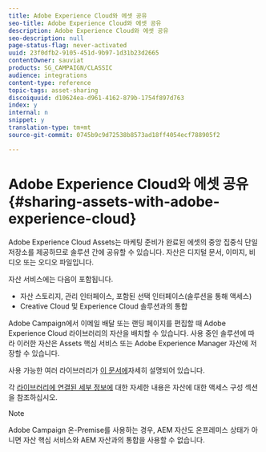 ```yaml
---
title: Adobe Experience Cloud와 에셋 공유
seo-title: Adobe Experience Cloud와 에셋 공유
description: Adobe Experience Cloud와 에셋 공유
seo-description: null
page-status-flag: never-activated
uuid: 23f0dfb2-9105-451d-9b97-1d31b23d2665
contentOwner: sauviat
products: SG_CAMPAIGN/CLASSIC
audience: integrations
content-type: reference
topic-tags: asset-sharing
discoiquuid: d10624ea-d961-4162-879b-1754f897d763
index: y
internal: n
snippet: y
translation-type: tm+mt
source-git-commit: 0745b9c9d72538b8573ad18ff4054ecf788905f2

---
```



# Adobe Experience Cloud와 에셋 공유{#sharing-assets-with-adobe-experience-cloud}

Adobe Experience Cloud Assets는 마케팅 준비가 완료된 에셋의 중앙 집중식 단일 저장소를 제공하므로 솔루션 간에 공유할 수 있습니다. 자산은 디지털 문서, 이미지, 비디오 또는 오디오 파일입니다.

자산 서비스에는 다음이 포함됩니다.

* 자산 스토리지, 관리 인터페이스, 포함된 선택 인터페이스(솔루션을 통해 액세스)
* Creative Cloud 및 Experience Cloud 솔루션과의 통합

Adobe Campaign에서 이메일 배달 또는 랜딩 페이지를 편집할 때 Adobe Experience Cloud 라이브러리의 자산을 배치할 수 있습니다. 사용 중인 솔루션에 따라 이러한 자산은 Assets 핵심 서비스 또는 Adobe Experience Manager 자산에 저장할 수 있습니다.

사용 가능한 여러 라이브러리가 [이 문서에](https://marketing.adobe.com/resources/help/en_US/mcloud/experience-cloud-assets.html)자세히 설명되어 있습니다.

각 [라이브러리에 연결된 세부 정보에](../../integrations/using/configuring-access-to-assets.md) 대한 자세한 내용은 자산에 대한 액세스 구성 섹션을 참조하십시오.

>[!NOTE]
>
>Adobe Campaign 온-Premise를 사용하는 경우, AEM 자산도 온프레미스 상태가 아니면 자산 핵심 서비스와 AEM 자산과의 통합을 사용할 수 없습니다.

